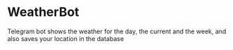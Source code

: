 # WeatherBot
Telegram bot shows the weather for the day, the current and the week, and also saves your location in the database
